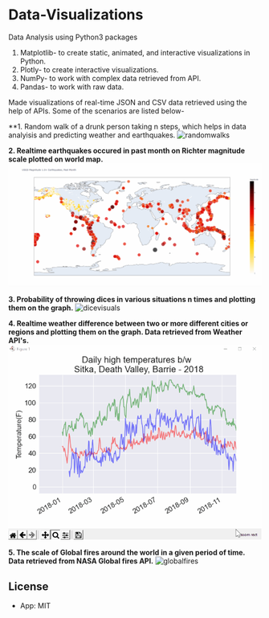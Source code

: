 # Data-Visualizations
Data Analysis using Python3 packages
1. Matplotlib- to create static, animated, and interactive visualizations in Python.
2. Plotly- to create interactive visualizations.
3. NumPy- to work with complex data retrieved from API.
4. Pandas- to work with raw data.

Made visualizations of real-time JSON and CSV data retrieved using the help of APIs. Some of the scenarios are listed below-

**1. Random walk of a drunk person taking n steps, which helps in data analyisis and predicting weather and earthquakes.
<img width="745" alt="randomwalks" src="https://user-images.githubusercontent.com/42320689/97968609-e46e6880-1d8c-11eb-880a-8280c44a1305.PNG">

**2. Realtime earthquakes occured in past month on Richter magnitude scale plotted on world map.**
![](earthquakes.gif)

**3. Probability of throwing dices in various situations n times and plotting them on the graph.**
<img width="954" alt="dicevisuals" src="https://user-images.githubusercontent.com/42320689/97968651-f3551b00-1d8c-11eb-896e-2aef2e1c667b.PNG">

**4. Realtime weather difference between two or more different cities or regions and plotting them on the graph. Data retrieved from Weather API's.**
![](weathervisuals.gif)

**5. The scale of Global fires around the world in a given period of time. Data retrieved from NASA Global fires API.**
<img width="959" alt="globalfires" src="https://user-images.githubusercontent.com/42320689/97968752-11bb1680-1d8d-11eb-854c-5fe043a3a4b5.PNG">

## License

- App: MIT
